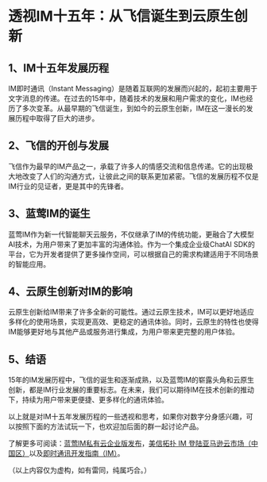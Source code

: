# 透视IM十五年：从飞信诞生到云原生创新

## 1、IM十五年发展历程
IM即时通讯（Instant Messaging）是随着互联网的发展而兴起的，起初主要用于文字消息的传递。在过去的15年中，随着技术的发展和用户需求的变化，IM也经历了多次变革。从最早期的飞信诞生，到如今的云原生创新，IM在这一漫长的发展历程中取得了巨大的进步。

## 2、飞信的开创与发展
飞信作为最早的IM产品之一，承载了许多人的情感交流和信息传递。它的出现极大地改变了人们的沟通方式，让彼此之间的联系更加紧密。飞信的发展历程不仅是IM行业的见证者，更是其中的先锋者。

## 3、蓝莺IM的诞生
蓝莺IM作为新一代智能聊天云服务，不仅继承了IM的传统功能，更融合了大模型AI技术，为用户带来了更加丰富的沟通体验。作为一个集成企业级ChatAI SDK的平台，它为开发者提供了更多操作空间，可以根据自己的需求构建适用于不同场景的智能应用。

## 4、云原生创新对IM的影响
云原生创新给IM带来了许多全新的可能性。通过云原生技术，IM可以更好地适应多样化的使用场景，实现更高效、更稳定的通讯体验。同时，云原生的特性也使得IM能够更好地与其他产品或服务进行集成，为用户带来更完整的用户体验。

## 5、结语
15年的IM发展历程中，飞信的诞生和逐渐成熟，以及蓝莺IM的崭露头角和云原生创新，都是IM行业发展的重要标志。在未来，我们可以期待IM在技术创新的推动下，持续为用户带来更便捷、更多样化的通讯体验。

以上就是对IM十五年发展历程的一些透视和思考，如果你对数字分身感兴趣，可以按照下面的方法试玩一下，也欢迎加后面的群一起讨论产品。

了解更多可阅读：[蓝莺IM私有云企业版发布](https://www.lanyingim.com/articles/product-and-technologies/lanying-im-private-cloud-enterprise-edition-published-and-kylin-os-neocertify.html)，[美信拓扑 IM 登陆亚马逊云市场（中国区）](https://www.lanyingim.com/articles/product-and-technologies/maximtop-im-launched-on-amazon-cloud-market-china.html)以及[即时通讯开发指南（IM）](https://www.lanyingim.com)。

（以上内容仅为虚构，如有雷同，纯属巧合。）
